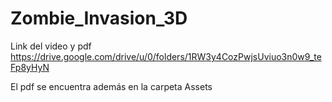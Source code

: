 # Zombie_Invasion_3D

Link del video y pdf
https://drive.google.com/drive/u/0/folders/1RW3y4CozPwjsUviuo3n0w9_teFp8yHyN

El pdf se encuentra además en la carpeta Assets
